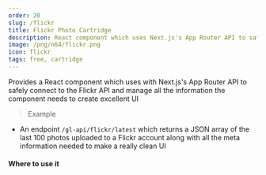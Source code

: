 ```yaml
---
order: 20
slug: /flickr
title: Flickr Photo Cartridge
description: React component which uses Next.js's App Router API to safely connect to the Flickr API and manage all the information needed to create a UI
image: /png/n64/flickr.png
icon: flickr
tags: free, cartridge
---
```


Provides a React component <Flickr options={{}}/> which uses with Next.js's App Router API to safely connect to the Flickr API and manage all the information the component needs to create excellent UI

> Example

- An endpoint `/gl-api/flickr/latest` which returns a JSON array of the last 100 photos uploaded to a Flickr account along with all the meta information needed to make a really clean UI

#### Where to use it

